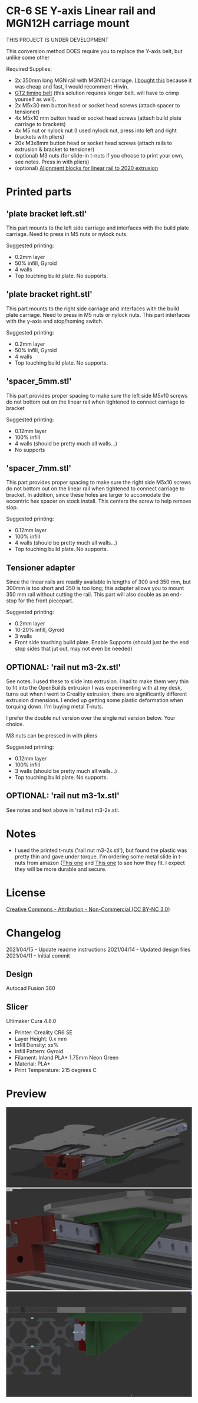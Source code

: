 # CR-6 SE Y-axis Linear rail and MGN12H carriage mount

THIS PROJECT IS UNDER DEVELOPMENT

This conversion method DOES require you to replace the Y-axis belt, but unlike some other 

Required Supplies:
- 2x 350mm long MGN rail with MGN12H carriage.  [I bought this](https://smile.amazon.com/gp/product/B07SPQZ383/) because it was cheap and fast, I would recomment Hiwin.
- [GT2 timing belt](https://smile.amazon.com/gp/product/B07ZNNR238/) (this solution requires longer belt. will have to crimp yourself as well).
- 2x M5x30 mm button head or socket head screws (attach spacer to tensioner)
- 4x M5x10 mm button head or socket head screws (attach build plate carriage to brackets)
- 4x M5 nut or nylock nut (I used nylock nut, press into left and right brackets with pliers)
- 20x M3x8mm button head or socket head screws (attach rails to extrusion & bracket to tensioner)
- (optional) M3 nuts (for slide-in t-nuts if you choose to print your own, see notes.  Press in with pliers)
- (optional) [Alignment blocks for linear rail to 2020 extrusion](https://www.thingiverse.com/thing:2804412)

# Printed parts

## 'plate bracket left.stl'

This part mounts to the left side carriage and interfaces with the build plate carriage.  Need to press in M5 nuts or nylock nuts.

Suggested printing:
- 0.2mm layer
- 50% infill, Gyroid
- 4 walls
- Top touching build plate.  No supports.

## 'plate bracket right.stl'

This part mounts to the right side carriage and interfaces with the build plate carriage.  Need to press in M5 nuts or nylock nuts.  This part interfaces with the y-axis end stop/homing switch.

Suggested printing:
- 0.2mm layer
- 50% infill, Gyroid
- 4 walls
- Top touching build plate.  No supports.

## 'spacer_5mm.stl'

This part provides proper spacing to make sure the left side M5x10 screws do not bottom out on the linear rail when tightened to connect carriage to bracket

Suggested printing:
- 0.12mm layer
- 100% infill
- 4 walls (should be pretty much all walls...)
- No supports

## 'spacer_7mm.stl'

This part provides proper spacing to make sure the right side M5x10 screws do not bottom out on the linear rail when tightened to connect carriage to bracket.  In addition, since these holes are larger to accomodate the eccentric hex spacer on stock install.  This centers the screw to help remove slop.

Suggested printing:
- 0.12mm layer
- 100% infill
- 4 walls (should be pretty much all walls...)
- Top touching build plate.  No supports.

## Tensioner adapter

Since the linear rails are readily available in lengths of 300 and 350 mm, but 300mm is too short and 350 is too long; this adapter allows you to mount 350 mm rail without cutting the rail.  This part will also double as an end-stop for the front piecepart.

Suggested printing:
- 0.2mm layer
- 10-20% infill, Gyroid
- 3 walls
- Front side touching build plate.  Enable Supports (should just be the end stop sides that jut out, may not even be needed)

## OPTIONAL: 'rail nut m3-2x.stl'

See notes.  I used these to slide into extrusion.  I had to make them very thin to fit into the OpenBuilds extrusion I was experimenting with at my desk, turns out when I went to Creality extrusion, there are significantly different extrusion dimensions.  I ended up getting some plastic deformation when torquing down.  I'm buying metal T-nuts.

I prefer the double nut version over the single nut version below.  Your choice.

M3 nuts can be pressed in with pliers

Suggested printing:
- 0.12mm layer
- 100% infill
- 3 walls (should be pretty much all walls...)
- Top touching build plate.  No supports.

## OPTIONAL: 'rail nut m3-1x.stl'

See notes and text above in 'rail nut m3-2x.stl.

# Notes

- I used the printed t-nuts ('rail nut m3-2x.stl'), but found the plastic was pretty thin and gave under torque.  I'm ordering some metal slide in t-nuts from amazon ([This one](https://smile.amazon.com/gp/product/B075SY9Y96/) and [This one](https://smile.amazon.com/gp/product/B0841G5SB1/) to see how they fit.  I expect they will be more durable and secure.


# License

[Creative Commons - Attribution - Non-Commercial (CC BY-NC 3.0)](https://creativecommons.org/licenses/by-nc/3.0/)

# Changelog

2021/04/15 - Update readme instructions
2021/04/14 - Updated design files
2021/04/11 - Initial commit


## Design

Autocad Fusion 360 

## Slicer

Ultimaker Cura 4.8.0
- Printer: Creality CR6 SE
- Layer Height: 0.x mm
- Infill Density: xx%
- Infill Pattern: Gyroid
- Filament: Inland PLA+ 1.75mm Neon Green
- Material: PLA+
- Print Temperature: 215 degrees C

# Preview
![assembly1.png](pics/assembly1.png "assembly1.png")
![assembly2.png](pics/assembly2.png "assembly2.png")
![assembly3.png](pics/assembly3.png "assembly3.png")

